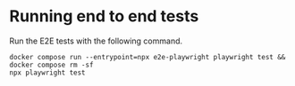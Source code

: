 # Running end to end tests

Run the E2E tests with the following command.

```
docker compose run --entrypoint=npx e2e-playwright playwright test && docker compose rm -sf
npx playwright test
```